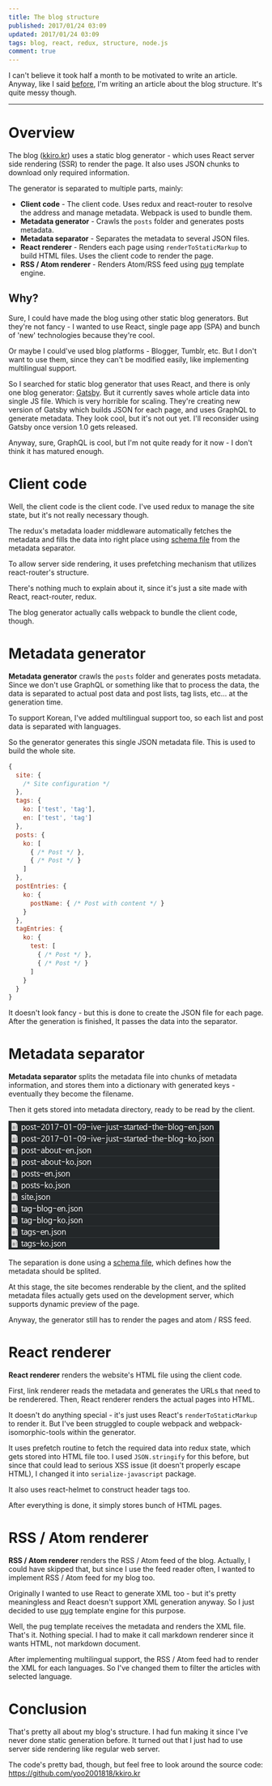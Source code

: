 ```yaml
---
title: The blog structure
published: 2017/01/24 03:09
updated: 2017/01/24 03:09
tags: blog, react, redux, structure, node.js
comment: true
---
```

I can't believe it took half a month to be motivated to write an article.
Anyway, like I said
[before](/2017-01-09-ive-just-started-the-blog/),
I'm writing an article about the blog structure. It's quite messy though.

---

# Overview
The blog ([kkiro.kr](http://kkiro.kr/)) uses a static blog generator -
which uses React server side rendering (SSR) to render the page. It also uses
JSON chunks to download only required information.

The generator is separated to multiple parts, mainly:
- **Client code** - The client code. Uses redux and react-router to resolve
  the address and manage metadata. Webpack is used to bundle them.
- **Metadata generator** - Crawls the `posts` folder and generates posts
  metadata.
- **Metadata separator** - Separates the metadata to several JSON files.
- **React renderer** - Renders each page using `renderToStaticMarkup` to build
  HTML files. Uses the client code to render the page.
- **RSS / Atom renderer** - Renders Atom/RSS feed using
  [pug](https://pugjs.com/) template engine.

## Why?
Sure, I could have made the blog using other static blog generators. But
they're not fancy - I wanted to use React, single page app (SPA) and bunch of
'new' technologies because they're cool.

Or maybe I could've used blog platforms - Blogger, Tumblr, etc. But I don't
want to use them, since they can't be modified easily, like implementing
multilingual support.

So I searched for static blog generator that uses React, and there is only one
blog generator:
[Gatsby](https://github.com/gatsbyjs). But it currently saves whole article
data into single JS file. Which is very horrible for scaling.
They're creating new version of Gatsby which builds JSON for each page, and
uses GraphQL to generate metadata. They look cool, but it's not out yet.
I'll reconsider using Gatsby once version 1.0 gets released.

Anyway, sure, GraphQL is cool, but I'm not quite ready for it now - I don't
think it has matured enough.

# Client code
Well, the client code is the client code. I've used redux to manage
the site state, but it's not really necessary though.

The redux's metadata loader middleware automatically fetches the metadata and
fills the data into right place using
[schema file](https://github.com/yoo2001818/kkiro.kr/blob/master/src/schema.js)
from the metadata separator.

To allow server side rendering, it uses prefetching mechanism that utilizes
react-router's structure.

There's nothing much to explain about it, since it's just a site made with
React, react-router, redux.

The blog generator actually calls webpack to bundle the client code, though.

# Metadata generator
**Metadata generator** crawls the `posts` folder and generates posts
metadata. Since we don't use GraphQL or something like that to process the
data, the data is separated to actual post data and post lists, tag lists,
etc... at the generation time.

To support Korean, I've added multilingual support too, so each list and post
data is separated with languages.

So the generator generates this single JSON metadata file. This is used to
build the whole site.
```js
{
  site: {
    /* Site configuration */
  },
  tags: {
    ko: ['test', 'tag'],
    en: ['test', 'tag']
  },
  posts: {
    ko: [
      { /* Post */ },
      { /* Post */ }
    ]
  },
  postEntries: {
    ko: {
      postName: { /* Post with content */ }
    }
  },
  tagEntries: {
    ko: {
      test: [
        { /* Post */ },
        { /* Post */ }
      ]
    }
  }
}
```

It doesn't look fancy - but this is done to create the JSON file for each page.
After the generation is finished, It passes the data into the separator.

# Metadata separator
**Metadata separator** splits the metadata file into chunks of metadata
information, and stores them into a dictionary with generated keys - eventually
they become the filename.

Then it gets stored into metadata directory, ready to be read by the client.

![File list](/media/metadataSeparatorFileList.png)

The separation is done using a
[schema file](https://github.com/yoo2001818/kkiro.kr/blob/master/src/schema.js),
which defines how the metadata should be splited.

At this stage, the site becomes renderable by the client, and the splited
metadata files actually gets used on the development server, which supports
dynamic preview of the page.

Anyway, the generator still has to render the pages and atom / RSS feed.

# React renderer
**React renderer** renders the website's HTML file using the client code.

First, link renderer reads the metadata and generates the URLs that need to be
renderered.
Then, React renderer renders the actual pages into HTML.

It doesn't do anything special - it's just uses React's `renderToStaticMarkup`
to render it. But I've been struggled to couple webpack and
webpack-isomorphic-tools within the generator.

It uses prefetch routine to fetch the required data into redux state, which
gets stored into HTML file too. I used `JSON.stringify` for this before,
but since that could lead to serious XSS issue (it doesn't properly escape
HTML), I changed it into `serialize-javascript` package.

It also uses react-helmet to construct header tags too.

After everything is done, it simply stores bunch of HTML pages.

# RSS / Atom renderer
**RSS / Atom renderer** renders the RSS / Atom feed of the blog. Actually, I
could have skipped that, but since I use the feed reader often, I wanted to
implement RSS / Atom feed for my blog too.

Originally I wanted to use React to generate XML too - but it's pretty
meaningless and React doesn't support XML generation anyway. So I just decided
to use [pug](https://pugjs.com/) template engine for this purpose.

Well, the pug template receives the metadata and renders the XML file. That's
it. Nothing special. I had to make it call markdown renderer since it
wants HTML, not markdown document.

After implementing multilingual support, the RSS / Atom feed had to render
the XML for each languages. So I've changed them to filter the articles with
selected language.

# Conclusion
That's pretty all about my blog's structure. I had fun making it since I've
never done static generation before. It turned out that I just had to use
server side rendering like regular web server.

The code's pretty bad, though, but feel free to look around the source
code: https://github.com/yoo2001818/kkiro.kr

